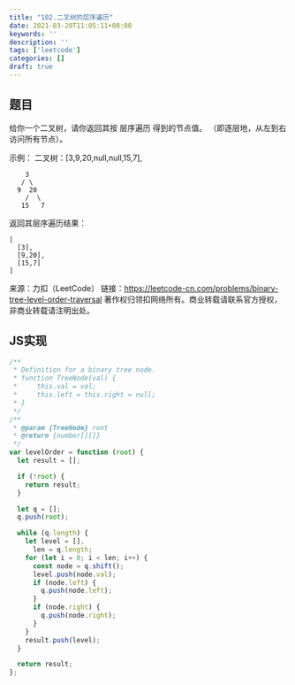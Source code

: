 ```yaml
---
title: "102.二叉树的层序遍历"
date: 2021-03-20T11:05:11+08:00
keywords: ''
description: ''
tags: ['leetcode']
categories: []
draft: true
---
```


## 题目

给你一个二叉树，请你返回其按 层序遍历 得到的节点值。 （即逐层地，从左到右访问所有节点）。

示例：
二叉树：[3,9,20,null,null,15,7],
```
    3
   / \
  9  20
    /  \
   15   7
```
返回其层序遍历结果：
```
[
  [3],
  [9,20],
  [15,7]
]
```

来源：力扣（LeetCode）
链接：https://leetcode-cn.com/problems/binary-tree-level-order-traversal
著作权归领扣网络所有。商业转载请联系官方授权，非商业转载请注明出处。

## JS实现

```javascript
/**
 * Definition for a binary tree node.
 * function TreeNode(val) {
 *     this.val = val;
 *     this.left = this.right = null;
 * }
 */
/**
 * @param {TreeNode} root
 * @return {number[][]}
 */
var levelOrder = function (root) {
  let result = [];

  if (!root) {
    return result;
  }

  let q = [];
  q.push(root);

  while (q.length) {
    let level = [],
      len = q.length;
    for (let i = 0; i < len; i++) {
      const node = q.shift();
      level.push(node.val);
      if (node.left) {
        q.push(node.left);
      }
      if (node.right) {
        q.push(node.right);
      }
    }
    result.push(level);
  }

  return result;
};

```
